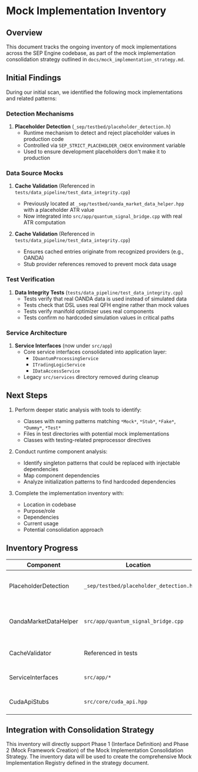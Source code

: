 # Mock Implementation Inventory

## Overview

This document tracks the ongoing inventory of mock implementations across the SEP Engine codebase, as part of the mock implementation consolidation strategy outlined in `docs/mock_implementation_strategy.md`.

## Initial Findings

During our initial scan, we identified the following mock implementations and related patterns:

### Detection Mechanisms

1. **Placeholder Detection** (`_sep/testbed/placeholder_detection.h`)
   - Runtime mechanism to detect and reject placeholder values in production code
   - Controlled via `SEP_STRICT_PLACEHOLDER_CHECK` environment variable
   - Used to ensure development placeholders don't make it to production

### Data Source Mocks

1. **Cache Validation** (Referenced in `tests/data_pipeline/test_data_integrity.cpp`)
   - Previously located at `_sep/testbed/oanda_market_data_helper.hpp` with a placeholder ATR value
   - Now integrated into `src/app/quantum_signal_bridge.cpp` with real ATR computation

2. **Cache Validation** (Referenced in `tests/data_pipeline/test_data_integrity.cpp`)
   - Ensures cached entries originate from recognized providers (e.g., OANDA)
   - Stub provider references removed to prevent mock data usage

### Test Verification

1. **Data Integrity Tests** (`tests/data_pipeline/test_data_integrity.cpp`)
   - Tests verify that real OANDA data is used instead of simulated data
   - Tests check that DSL uses real QFH engine rather than mock values
   - Tests verify manifold optimizer uses real components
   - Tests confirm no hardcoded simulation values in critical paths

### Service Architecture

1. **Service Interfaces** (now under `src/app`)
   - Core service interfaces consolidated into application layer:
     - `IQuantumProcessingService`
     - `ITradingLogicService`
     - `IDataAccessService`
   - Legacy `src/services` directory removed during cleanup

## Next Steps

1. Perform deeper static analysis with tools to identify:
   - Classes with naming patterns matching `*Mock*`, `*Stub*`, `*Fake*`, `*Dummy*`, `*Test*`
   - Files in test directories with potential mock implementations
   - Classes with testing-related preprocessor directives

2. Conduct runtime component analysis:
   - Identify singleton patterns that could be replaced with injectable dependencies
   - Map component dependencies
   - Analyze initialization patterns to find hardcoded dependencies

3. Complete the implementation inventory with:
   - Location in codebase
   - Purpose/role
   - Dependencies
   - Current usage
   - Potential consolidation approach

## Inventory Progress

| Component | Location | Type | Purpose | Status |
|-----------|----------|------|---------|--------|
| PlaceholderDetection | `_sep/testbed/placeholder_detection.h` | Utility | Detect placeholder values in production | Identified |
| OandaMarketDataHelper | `src/app/quantum_signal_bridge.cpp` | Helper | Fetches OANDA data with ATR calculation | Resolved |
| CacheValidator | Referenced in tests | Validation | Validate real data providers | Updated |
| ServiceInterfaces | `src/app/*` | Interface | Define service contracts | Consolidated |
| CudaApiStubs | `src/core/cuda_api.hpp` | Utility | CPU fallback for CUDA | Removed |

## Integration with Consolidation Strategy

This inventory will directly support Phase 1 (Interface Definition) and Phase 2 (Mock Framework Creation) of the Mock Implementation Consolidation Strategy. The inventory data will be used to create the comprehensive Mock Implementation Registry defined in the strategy document.